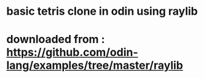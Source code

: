 # basic tetris clone in odin using raylib
# downloaded from : https://github.com/odin-lang/examples/tree/master/raylib